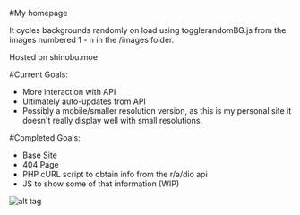 #My homepage

It cycles backgrounds randomly on load using togglerandomBG.js from the images numbered 1 - n in the /images folder.

Hosted on shinobu.moe

#Current Goals:
<ul>
    <li>More interaction with API</li>
    <li>Ultimately auto-updates from API</li>
    <li>Possibly a mobile/smaller resolution version, as this is my personal site it doesn't really display well with small resolutions.</li>
</ul>

#Completed Goals:
<ul>
    <li>Base Site</li>
    <li>404 Page</li>
    <li>PHP cURL script to obtain info from the r/a/dio api</li>
    <li>JS to show some of that information (WIP)</li>
</ul>

![alt tag](http://puu.sh/aND9N/7af55cbe5f.jpg)